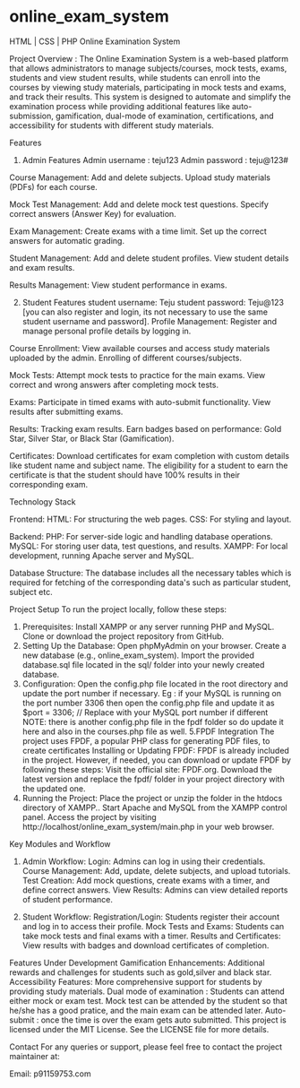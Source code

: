 # online_exam_system
 HTML | CSS | PHP
Online Examination System

Project Overview :
The Online Examination System is a web-based platform that allows administrators to manage subjects/courses, mock tests, exams, students and view student results, while students can enroll into the courses by viewing study materials, participating in mock tests and exams, and track their results. This system is designed to automate and simplify the examination process while providing additional features like auto-submission, gamification, dual-mode of examination, certifications, and accessibility for students with different study materials.

Features
1. Admin Features
Admin username : teju123
Admin password : teju@123#

Course Management:
Add and delete subjects.
Upload study materials (PDFs) for each course.

Mock Test Management:
Add and delete mock test questions.
Specify correct answers (Answer Key) for evaluation.

Exam Management:
Create exams with a time limit.
Set up the correct answers for automatic grading.

Student Management:
Add and delete student profiles.
View student details and exam results.

Results Management:
View student performance in exams.

2. Student Features
student username: Teju
student password: Teju@123 [you can also register and login, its not necessary to use the same student username and password].
Profile Management:
Register and manage personal profile details by logging in.

Course Enrollment:
View available courses and access study materials uploaded by the admin.
Enrolling of different courses/subjects.

Mock Tests:
Attempt mock tests to practice for the main exams.
View correct and wrong answers after completing mock tests.

Exams:
Participate in timed exams with auto-submit functionality.
View results after submitting exams.

Results:
Tracking exam results.
Earn badges based on performance: Gold Star, Silver Star, or Black Star (Gamification).

Certificates:
Download certificates for exam completion with custom details like student name and subject name.
The eligibility for a student to earn the certificate is that the student should have 100% results in their corresponding exam. 

Technology Stack

Frontend:
HTML: For structuring the web pages.
CSS: For styling and layout.

Backend:
PHP: For server-side logic and handling database operations.
MySQL: For storing user data, test questions, and results.
XAMPP: For local development, running Apache server and MySQL.

Database Structure:
The database includes all the necessary tables which is required for fetching of the corresponding data's such as particular student, subject etc. 


Project Setup
To run the project locally, follow these steps:

1. Prerequisites:
Install XAMPP or any server running PHP and MySQL.
Clone or download the project repository from GitHub.
2. Setting Up the Database:
Open phpMyAdmin on your browser.
Create a new database (e.g., online_exam_system).
Import the provided database.sql file located in the sql/ folder into your newly created database.
3. Configuration:
Open the config.php file located in the root directory and update the port number if necessary.
Eg : if your MySQL is running on the port number 3306 then open the config.php file and update it as
$port = 3306; // Replace with your MySQL port number if different
NOTE: there is another config.php file in the fpdf folder so do update it here and also in the courses.php file as well.
5.FPDF Integration
The project uses FPDF, a popular PHP class for generating PDF files, to create certificates
Installing or Updating FPDF:
FPDF is already included in the project. However, if needed, you can download or update FPDF by following these steps:
Visit the official site: FPDF.org.
Download the latest version and replace the fpdf/ folder in your project directory with the updated one.
6. Running the Project:
Place the project or unzip the folder in the htdocs directory of XAMPP..
Start Apache and MySQL from the XAMPP control panel.
Access the project by visiting http://localhost/online_exam_system/main.php in your web browser.

Key Modules and Workflow
1. Admin Workflow:
Login: Admins can log in using their credentials.
Course Management: Add, update, delete subjects, and upload tutorials.
Test Creation: Add mock questions, create exams with a timer, and define correct answers.
View Results: Admins can view detailed reports of student performance.

2. Student Workflow:
Registration/Login: Students register their account and log in to access their profile.
Mock Tests and Exams: Students can take mock tests and final exams with a timer.
Results and Certificates: View results with badges and download certificates of completion.

Features Under Development
Gamification Enhancements: Additional rewards and challenges for students such as gold,silver and black star.
Accessibility Features: More comprehensive support for students by providing study materials.
Dual mode of examination : Students can attend either mock or exam test. Mock test can be attended by the student so that he/she has a good pratice, and the main exam can be attended later.
Auto-submit : once the time is over the exam gets auto submitted.
This project is licensed under the MIT License. See the LICENSE file for more details.

Contact
For any queries or support, please feel free to contact the project maintainer at:

Email: p91159753.com








